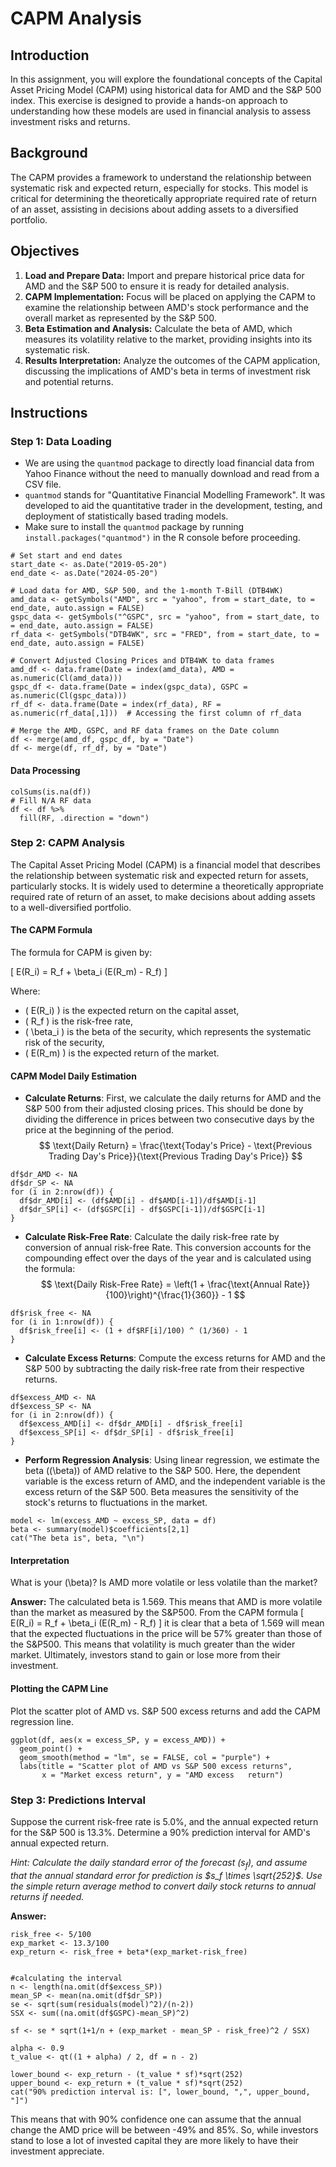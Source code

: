 # CAPM Analysis

## Introduction

In this assignment, you will explore the foundational concepts of the Capital Asset Pricing Model (CAPM) using historical data for AMD and the S&P 500 index. This exercise is designed to provide a hands-on approach to understanding how these models are used in financial analysis to assess investment risks and returns.

## Background

The CAPM provides a framework to understand the relationship between systematic risk and expected return, especially for stocks. This model is critical for determining the theoretically appropriate required rate of return of an asset, assisting in decisions about adding assets to a diversified portfolio.

## Objectives

1. **Load and Prepare Data:** Import and prepare historical price data for AMD and the S&P 500 to ensure it is ready for detailed analysis.
2. **CAPM Implementation:** Focus will be placed on applying the CAPM to examine the relationship between AMD's stock performance and the overall market as represented by the S&P 500.
3. **Beta Estimation and Analysis:** Calculate the beta of AMD, which measures its volatility relative to the market, providing insights into its systematic risk.
4. **Results Interpretation:** Analyze the outcomes of the CAPM application, discussing the implications of AMD's beta in terms of investment risk and potential returns.

## Instructions

### Step 1: Data Loading

- We are using the `quantmod` package to directly load financial data from Yahoo Finance without the need to manually download and read from a CSV file.
- `quantmod` stands for "Quantitative Financial Modelling Framework". It was developed to aid the quantitative trader in the development, testing, and deployment of statistically based trading models.
- Make sure to install the `quantmod` package by running `install.packages("quantmod")` in the R console before proceeding.

```{r load-data}
# Set start and end dates
start_date <- as.Date("2019-05-20")
end_date <- as.Date("2024-05-20")

# Load data for AMD, S&P 500, and the 1-month T-Bill (DTB4WK)
amd_data <- getSymbols("AMD", src = "yahoo", from = start_date, to = end_date, auto.assign = FALSE)
gspc_data <- getSymbols("^GSPC", src = "yahoo", from = start_date, to = end_date, auto.assign = FALSE)
rf_data <- getSymbols("DTB4WK", src = "FRED", from = start_date, to = end_date, auto.assign = FALSE)

# Convert Adjusted Closing Prices and DTB4WK to data frames
amd_df <- data.frame(Date = index(amd_data), AMD = as.numeric(Cl(amd_data)))
gspc_df <- data.frame(Date = index(gspc_data), GSPC = as.numeric(Cl(gspc_data)))
rf_df <- data.frame(Date = index(rf_data), RF = as.numeric(rf_data[,1]))  # Accessing the first column of rf_data

# Merge the AMD, GSPC, and RF data frames on the Date column
df <- merge(amd_df, gspc_df, by = "Date")
df <- merge(df, rf_df, by = "Date")
```

#### Data Processing 
```{r data}
colSums(is.na(df))
# Fill N/A RF data
df <- df %>%
  fill(RF, .direction = "down") 
```

### Step 2: CAPM Analysis

The Capital Asset Pricing Model (CAPM) is a financial model that describes the relationship between systematic risk and expected return for assets, particularly stocks. It is widely used to determine a theoretically appropriate required rate of return of an asset, to make decisions about adding assets to a well-diversified portfolio.

#### The CAPM Formula
The formula for CAPM is given by:

\[ E(R_i) = R_f + \beta_i (E(R_m) - R_f) \]

Where:

- \( E(R_i) \) is the expected return on the capital asset,
- \( R_f \) is the risk-free rate,
- \( \beta_i \) is the beta of the security, which represents the systematic risk of the security,
- \( E(R_m) \) is the expected return of the market.



#### CAPM Model Daily Estimation

- **Calculate Returns**: First, we calculate the daily returns for AMD and the S&P 500 from their adjusted closing prices. This should be done by dividing the difference in prices between two consecutive days by the price at the beginning of the period.
$$
\text{Daily Return} = \frac{\text{Today's Price} - \text{Previous Trading Day's Price}}{\text{Previous Trading Day's Price}}
$$

```{r return}
df$dr_AMD <- NA
df$dr_SP <- NA
for (i in 2:nrow(df)) {
  df$dr_AMD[i] <- (df$AMD[i] - df$AMD[i-1])/df$AMD[i-1]
  df$dr_SP[i] <- (df$GSPC[i] - df$GSPC[i-1])/df$GSPC[i-1]
}
```

- **Calculate Risk-Free Rate**: Calculate the daily risk-free rate by conversion of annual risk-free Rate. This conversion accounts for the compounding effect over the days of the year and is calculated using the formula:
$$
\text{Daily Risk-Free Rate} = \left(1 + \frac{\text{Annual Rate}}{100}\right)^{\frac{1}{360}} - 1
$$

```{r riskfree}
df$risk_free <- NA
for (i in 1:nrow(df)) {
  df$risk_free[i] <- (1 + df$RF[i]/100) ^ (1/360) - 1
}
```


- **Calculate Excess Returns**: Compute the excess returns for AMD and the S&P 500 by subtracting the daily risk-free rate from their respective returns.

```{r excess return}
df$excess_AMD <- NA
df$excess_SP <- NA
for (i in 2:nrow(df)) {
  df$excess_AMD[i] <- df$dr_AMD[i] - df$risk_free[i]
  df$excess_SP[i] <- df$dr_SP[i] - df$risk_free[i]
}
```


- **Perform Regression Analysis**: Using linear regression, we estimate the beta (\(\beta\)) of AMD relative to the S&P 500. Here, the dependent variable is the excess return of AMD, and the independent variable is the excess return of the S&P 500. Beta measures the sensitivity of the stock's returns to fluctuations in the market.

```{r lm}
model <- lm(excess_AMD ~ excess_SP, data = df)
beta <- summary(model)$coefficients[2,1]
cat("The beta is", beta, "\n")
```


#### Interpretation

What is your \(\beta\)? Is AMD more volatile or less volatile than the market?

**Answer:**
The calculated beta is 1.569. This means that AMD is more volatile than the market as measured by the S&P500. From the CAPM formula \[ E(R_i) = R_f + \beta_i (E(R_m) - R_f) \] it is clear that a beta of 1.569 will mean that the expected fluctuations in the price will be 57% greater than those of the S&P500. This means that volatility is much greater than the wider market. Ultimately, investors stand to gain or lose more from their investment.

#### Plotting the CAPM Line
Plot the scatter plot of AMD vs. S&P 500 excess returns and add the CAPM regression line.

```{r plot}
ggplot(df, aes(x = excess_SP, y = excess_AMD)) +
  geom_point() +
  geom_smooth(method = "lm", se = FALSE, col = "purple") +
  labs(title = "Scatter plot of AMD vs S&P 500 excess returns",
       x = "Market excess return", y = "AMD excess   return")
```

### Step 3: Predictions Interval
Suppose the current risk-free rate is 5.0%, and the annual expected return for the S&P 500 is 13.3%. Determine a 90% prediction interval for AMD's annual expected return.

*Hint: Calculate the daily standard error of the forecast ($s_f$), and assume that the annual standard error for prediction is $s_f \times \sqrt{252}$. Use the simple return average method to convert daily stock returns to annual returns if needed.*


**Answer:**

```{r pi}
risk_free <- 5/100
exp_market <- 13.3/100
exp_return <- risk_free + beta*(exp_market-risk_free)


#calculating the interval
n <- length(na.omit(df$excess_SP))
mean_SP <- mean(na.omit(df$dr_SP))
se <- sqrt(sum(residuals(model)^2)/(n-2))
SSX <- sum((na.omit(df$GSPC)-mean_SP)^2)

sf <- se * sqrt(1+1/n + (exp_market - mean_SP - risk_free)^2 / SSX)

alpha <- 0.9
t_value <- qt((1 + alpha) / 2, df = n - 2)

lower_bound <- exp_return - (t_value * sf)*sqrt(252)
upper_bound <- exp_return + (t_value * sf)*sqrt(252)
cat("90% prediction interval is: [", lower_bound, ",", upper_bound, "]")
```

This means that with 90% confidence one can assume that the annual change the AMD price will be between -49% and 85%. So, while investors stand to lose a lot of invested capital they are more likely to have their investment appreciate.
